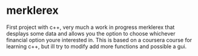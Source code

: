 # merklerex
First project with c++, very much a work in progress merklerex that desplays some data and allows you the option to choose whichever financial option youre interested in. This is based on a coursera course for learning c++, but ill try to modify add more functions and possible a gui.
